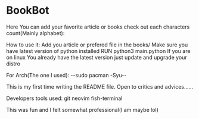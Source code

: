 # BookBot

Here You can add your favorite article or books check out each characters count(Mainly alphabet):


How to use it:
Add you article or prefered file in the books/<HERE>
Make sure you have latest version of python installed
RUN python3 main.python
If you are on linux You already have the latest version just update and upgrade your distro

For Arch(The one I used):
--sudo pacman -Syu--

This is my first time writing the README file.
Open to critics and advices......

Developers tools used:
git 
neovim 
fish-terminal


This was fun and I felt somewhat professional(I am maybe lol)


